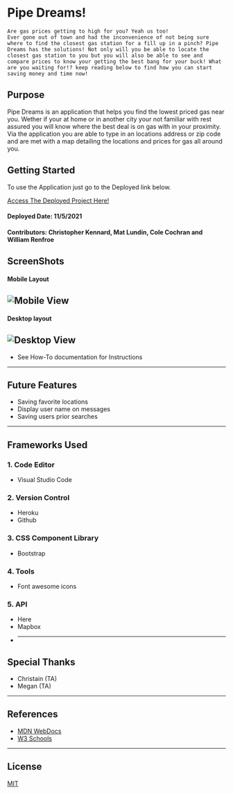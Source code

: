 
# Pipe Dreams!
```
Are gas prices getting to high for you? Yeah us too! 
Ever gone out of town and had the inconvenience of not being sure where to find the closest gas station for a fill up in a pinch? Pipe Dreams has the solutions! Not only will you be able to locate the closest gas station to you but you will also be able to see and compare prices to know your getting the best bang for your buck! What are you waiting for!? keep reading below to find how you can start saving money and time now! 
```
## Purpose
Pipe Dreams is an application that helps you find the lowest priced gas near you. Wether if your at home or in another city your not familiar with rest assured you will know where the best deal is on gas with in your proximity. Via the application you are able to type in an locations address or zip code and are met with a map detailing the locations and prices for gas all around you.
## Getting Started
To use the Application just go to the Deployed link below. 

[Access The Deployed Project Here!](https://pipe-dreams.herokuapp.com/)
#### Deployed Date: 11/5/2021 
#### Contributors: Christopher Kennard, Mat Lundin, Cole Cochran and William Renfroe

## ScreenShots

#### Mobile Layout
![Mobile View]()
---
#### Desktop layout
![Desktop View]()
---
* See How-To documentation for Instructions
---
## Future Features
+ Saving favorite locations
+ Display user name on messages
+ Saving  users prior searches
---
## Frameworks Used
### 1. <b>Code Editor</b>
+ Visual Studio Code
### 2. <b>Version Control</b>
+ Heroku
+ Github
### 3. <b>CSS Component Library</b>
+ Bootstrap
### 4. <b>Tools</b>
+ Font awesome icons
### 5. <b>API</b>
+ Here 
+ Mapbox
+ ---
## Special Thanks
+ Christain (TA)
+ Megan (TA)
---
## References
+ [MDN WebDocs](https://developer.mozilla.org/en-US/)
+ [W3 Schools](https://www.w3schools.com/)
---
## License
[MIT](https://choosealicense.com/licenses/mit/)

